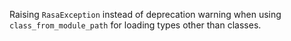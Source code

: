 Raising `RasaException` instead of deprecation warning when using 
`class_from_module_path` for loading types other than classes.
